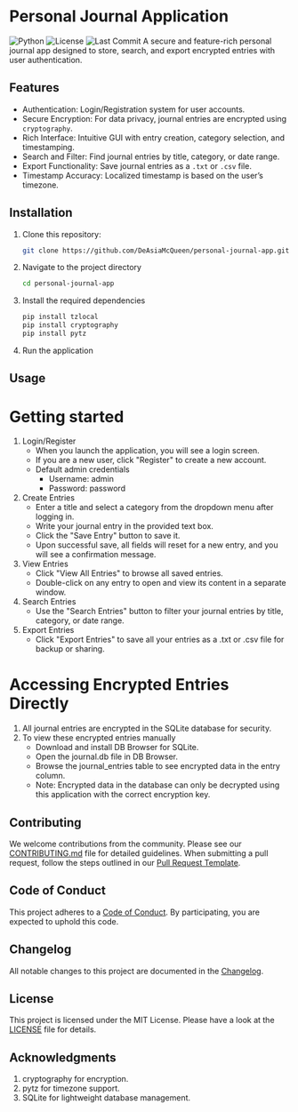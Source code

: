 # Personal Journal Application
![Python](https://img.shields.io/badge/python-3.x-blue)
![License](https://img.shields.io/badge/license-MIT-green)
![Last Commit](https://img.shields.io/github/last-commit/DeAsiaMcQueen/personal-journal-app)
A secure and feature-rich personal journal app designed to store, search, and export encrypted entries with user authentication.
## Features
- Authentication: Login/Registration system for user accounts.
- Secure Encryption: For data privacy, journal entries are encrypted using `cryptography`.
- Rich Interface: Intuitive GUI with entry creation, category selection, and timestamping.
- Search and Filter: Find journal entries by title, category, or date range.
- Export Functionality: Save journal entries as a `.txt` or `.csv` file.
- Timestamp Accuracy: Localized timestamp is based on the user’s timezone.
## Installation
1. Clone this repository:
   ```bash
   git clone https://github.com/DeAsiaMcQueen/personal-journal-app.git
2. Navigate to the project directory
   ```bash
   cd personal-journal-app
3. Install the required dependencies
   ```bash
   pip install tzlocal
   pip install cryptography
   pip install pytz
4. Run the application
## Usage
# Getting started
1. Login/Register
   - When you launch the application, you will see a login screen.
   - If you are a new user, click "Register" to create a new account.
   - Default admin credentials
       - Username: admin
       - Password: password
2. Create Entries
   - Enter a title and select a category from the dropdown menu after logging in.
   - Write your journal entry in the provided text box.
   - Click the "Save Entry" button to save it.
   - Upon successful save, all fields will reset for a new entry, and you will see a confirmation message.
3. View Entries
   - Click "View All Entries" to browse all saved entries.
   - Double-click on any entry to open and view its content in a separate window.
4. Search Entries
   - Use the "Search Entries" button to filter your journal entries by title, category, or date range.
5. Export Entries
   - Click "Export Entries" to save all your entries as a .txt or .csv file for backup or sharing.
# Accessing Encrypted Entries Directly
1. All journal entries are encrypted in the SQLite database for security.
2. To view these encrypted entries manually
   - Download and install DB Browser for SQLite.
   - Open the journal.db file in DB Browser.
   - Browse the journal_entries table to see encrypted data in the entry column.
   - Note: Encrypted data in the database can only be decrypted using this application with the correct encryption key.
## Contributing
We welcome contributions from the community. Please see our [CONTRIBUTING.md](CONTRIBUTING.md) file for detailed guidelines.
When submitting a pull request, follow the steps outlined in our [Pull Request Template](.github/PULL_REQUEST_TEMPLATE.md).
## Code of Conduct
This project adheres to a [Code of Conduct](CODE_OF_CONDUCT.md). By participating, you are expected to uphold this code.
## Changelog
All notable changes to this project are documented in the [Changelog](CHANGELOG.md).
## License
This project is licensed under the MIT License. Please have a look at the [LICENSE](LICENSE) file for details.
## Acknowledgments
1. cryptography for encryption.
2. pytz for timezone support.
3. SQLite for lightweight database management.
